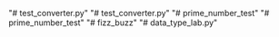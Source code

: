 "# test_converter.py" 
"# test_converter.py" 
"# prime_number_test" 
"# prime_number_test" 
"# fizz_buzz" 
"# data_type_lab.py" 
